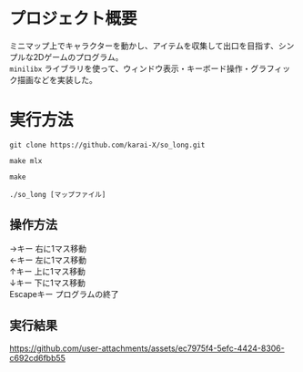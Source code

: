 # プロジェクト概要
ミニマップ上でキャラクターを動かし、アイテムを収集して出口を目指す、シンプルな2Dゲームのプログラム。  
`minilibx` ライブラリを使って、ウィンドウ表示・キーボード操作・グラフィック描画などを実装した。
# 実行方法
```
git clone https://github.com/karai-X/so_long.git
```
```
make mlx
```
```
make
```
```
./so_long [マップファイル]
```
## 操作方法
→キー 右に1マス移動  
←キー 左に1マス移動  
↑キー 上に1マス移動  
↓キー 下に1マス移動  
Escapeキー プログラムの終了
## 実行結果
https://github.com/user-attachments/assets/ec7975f4-5efc-4424-8306-c692cd6fbb55


